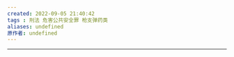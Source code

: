 ```yaml
---
created: 2022-09-05 21:40:42
tags : 刑法 危害公共安全罪 枪支弹药类
aliases: undefined
原作者: undefined
---
```

---




